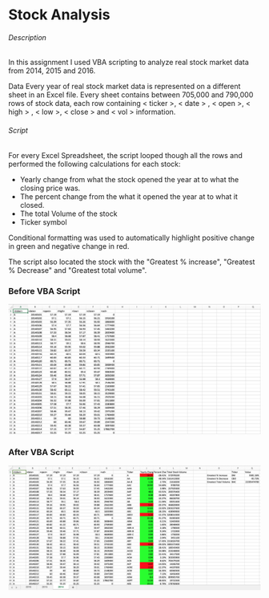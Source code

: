 # Stock Analysis 

###### Description

In this assignment I used VBA scripting to analyze real stock market data from 2014, 2015 and 2016.

Data
Every year of real stock market data is represented on a different sheet in an Excel file. Every sheet contains between 705,000 and 790,000 rows of stock data, each row containing < ticker >, < date > , < open >, < high > , < low >, < close > and < vol > information. 

###### Script

For every Excel Spreadsheet, the script looped though all the rows and performed the following calculations for each stock:
- Yearly change from what the stock opened the year at to what the closing price was.
- The percent change from the what it opened the year at to what it closed.
- The total Volume of the stock
- Ticker symbol

Conditional formatting was used to automatically highlight positive change in green and negative change in red. 

The script also located the stock with the "Greatest % increase", "Greatest % Decrease" and "Greatest total volume".
### Before VBA Script
![](Media/2014-before.png)
### After VBA Script
![](Media/2014.png)
